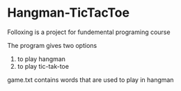 # Hangman-TicTacToe

Folloxing is a project for fundemental programing course

The program gives two options 
1) to play hangman 
2) to play tic-tak-toe

game.txt contains words that are used to play in hangman

